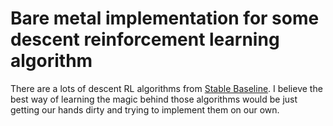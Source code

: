 # Bare metal implementation for some descent reinforcement learning algorithm
There are a lots of descent RL algorithms from [Stable Baseline](https://github.com/Stable-Baselines-Team/stable-baselines). I believe the best way of learning the magic behind those algorithms would be just getting our hands dirty and trying to implement them on our own. 


